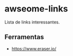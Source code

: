 # awseome-links
Lista de links interessantes.

## Ferramentas

- https://www.eraser.io/ <!-- 2024-01-18 -->
